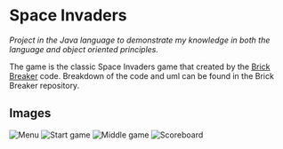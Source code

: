# Space Invaders

*Project in the Java language to demonstrate my knowledge in both  the language and object oriented principles.*

The game is the classic Space Invaders game that created by the [Brick Breaker](https://github.com/zomry1/Brick_Breaker_OOP) code.
Breakdown of the code and uml can be found in the Brick Breaker repository.

## Images
![Menu](https://i.imgur.com/FiFYY5U.png)
![Start game](https://i.imgur.com/GlaFaDw.png)
![Middle game](https://i.imgur.com/h7XVxNa.png)
![Scoreboard](https://i.imgur.com/Q4NaT3r.png)